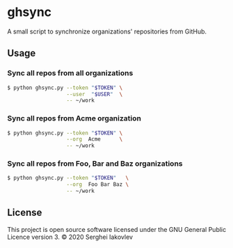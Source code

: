 # ghsync

A small script to synchronize organizations' repositories from GitHub.

## Usage

### Sync all repos from all organizations

``` sh
$ python ghsync.py --token "$TOKEN" \
	               --user  "$USER"  \
	               -- ~/work
```

### Sync all repos from Acme organization

``` sh
$ python ghsync.py --token "$TOKEN" \
	               --org  Acme      \
	               -- ~/work
```

### Sync all repos from Foo, Bar and Baz organizations

``` sh
$ python ghsync.py --token "$TOKEN"   \
	               --org  Foo Bar Baz \
	               -- ~/work
```

## License

This project is open source software licensed under the GNU General Public
Licence version 3.  © 2020 Serghei Iakovlev
